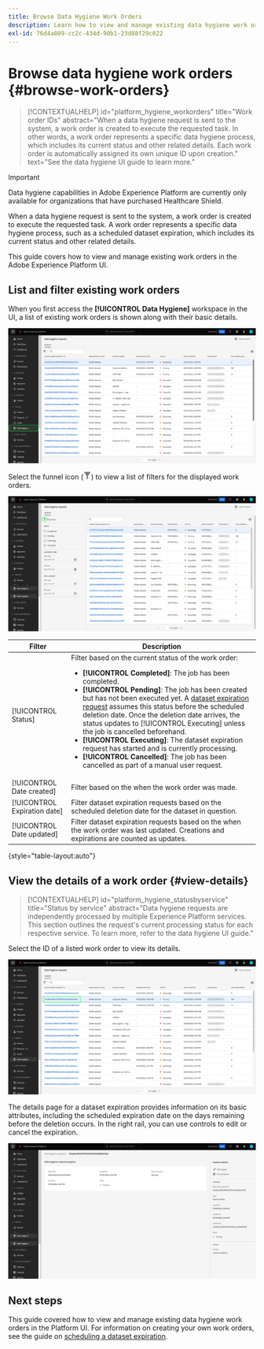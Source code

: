 ```yaml
---
title: Browse Data Hygiene Work Orders
description: Learn how to view and manage existing data hygiene work orders in the Adobe Experience Platform user interface.
exl-id: 76d4a809-cc2c-434d-90b1-23d88f29c022
---
```

# Browse data hygiene work orders {#browse-work-orders}

>[!CONTEXTUALHELP]
>id="platform_hygiene_workorders"
>title="Work order IDs"
>abstract="When a data hygiene request is sent to the system, a work order is created to execute the requested task. In other words, a work order represents a specific data hygiene process, which includes its current status and other related details. Each work order is automatically assigned its own unique ID upon creation."
>text="See the data hygiene UI guide to learn more."

>[!IMPORTANT]
>
>Data hygiene capabilities in Adobe Experience Platform are currently only available for organizations that have purchased Healthcare Shield.

When a data hygiene request is sent to the system, a work order is created to execute the requested task. A work order represents a specific data hygiene process, such as a scheduled dataset expiration, which includes its current status and other related details.

This guide covers how to view and manage existing work orders in the Adobe Experience Platform UI.

## List and filter existing work orders

When you first access the **[!UICONTROL Data Hygiene]** workspace in the UI, a list of existing work orders is shown along with their basic details.

![Image showing the [!UICONTROL Data Hygiene] workspace in the Platform UI](../images/ui/browse/work-order-list.png)

<!-- The list only shows work orders for one category at a time. Select **[!UICONTROL Consumer]** to view a list of consumer deletion tasks, and **[!UICONTROL Dataset]** to view a list of scheduled dataset expirations.

![Image showing the [!UICONTROL Dataset] tab](../images/ui/browse/dataset-tab.png) -->

Select the funnel icon (![Image of the funnel icon](../images/ui/browse/funnel-icon.png)) to view a list of filters for the displayed work orders.

![Image of the work order filters displayed](../images/ui/browse/filters.png)

| Filter | Description |
| --- | --- |
| [!UICONTROL Status] | Filter based on the current status of the work order:<ul><li>**[!UICONTROL Completed]**: The job has been completed.</li><li>**[!UICONTROL Pending]**: The job has been created but has not been executed yet. A [dataset expiration request](./dataset-expiration.md) assumes this status before the scheduled deletion date. Once the deletion date arrives, the status updates to [!UICONTROL Executing] unless the job is cancelled beforehand.</li><li>**[!UICONTROL Executing]**: The dataset expiration request has started and is currently processing.</li><li>**[!UICONTROL Cancelled]**: The job has been cancelled as part of a manual user request.</li></ul> |
| [!UICONTROL Date created] | Filter based on the when the work order was made. |
| [!UICONTROL Expiration date] | Filter dataset expiration requests based on the scheduled deletion date for the dataset in question. |
| [!UICONTROL Date updated] | Filter dataset expiration requests based on the when the work order was last updated. Creations and expirations are counted as updates. |

{style="table-layout:auto"}

## View the details of a work order {#view-details}

>[!CONTEXTUALHELP]
>id="platform_hygiene_statusbyservice"
>title="Status by service"
>abstract="Data hygiene requests are independently processed by multiple Experience Platform services. This section outlines the request's current processing status for each respective service. To learn more, refer to the data hygiene UI guide."

Select the ID of a listed work order to view its details.

![Image showing a work order ID being selected](../images/ui/browse/select-work-order.png)

<!-- Depending on the type of work order selected, different information and controls are provided. These are covered in the sections below.

### Consumer delete details

>[!CONTEXTUALHELP]
>id="platform_hygiene_responsemessages"
>title="Consumer delete response"
>abstract="When a consumer deletion process receives a response from the system, these messages are displayed under the **[!UICONTROL Result]** section. If a problem occurs while a work order is processing, any relevant error messages will appear in this section to help you troubleshoot the issue. To learn more, see the data hygiene UI guide."


The details of a consumer delete request are read-only, displaying its basic attributes such as its current status and the time elapsed since the request was made.

![Image showing the details page for a consumer delete work order](../images/ui/browse/consumer-delete-details.png)

### Dataset expiration details -->

The details page for a dataset expiration provides information on its basic attributes, including the scheduled expiration date on the days remaining before the deletion occurs. In the right rail, you can use controls to edit or cancel the expiration.

![Image showing the details page for a dataset expiration work order](../images/ui/browse/ttl-details.png)

## Next steps

This guide covered how to view and manage existing data hygiene work orders in the Platform UI. For information on creating your own work orders, see the guide on [scheduling a dataset expiration](./dataset-expiration.md).
